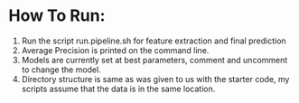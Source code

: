 # How To Run:

1. Run the script run.pipeline.sh for feature extraction and final prediction
2. Average Precision is printed on the command line.
3. Models are currently set at best parameters, comment and uncomment to change the model.
4. Directory structure is same as was given to us with the starter code, my scripts assume that the data is in the same location.
